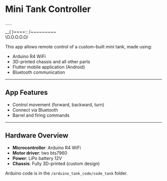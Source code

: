 
# Mini Tank Controller

    ___
 __(   )====::
/~~~~~~~~~\
\O.O.O.O.O/

This app allows remote control of a custom-built mini tank, made using:
- Arduino R4 WiFi
- 3D-printed chassis and all other parts
- Flutter mobile application (Android)
- Bluetooth communication

---

## App Features

- Control movement (forward, backward, turn)
- Connect via Bluetooth
- Barrel and firing commands

---

## Hardware Overview

- **Microcontroller**: Arduino R4 WiFi
- **Motor driver**: two bts7960
- **Power**: LiPo battery 12V
- **Chassis**: Fully 3D-printed (custom design)

Arduino code is in the `/arduino_tank_code/code_tank` folder.
